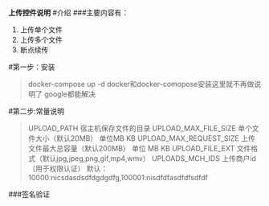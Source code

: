****上传控件说明****
#介绍
###主要内容有：
1. 上传单个文件
2. 上传多个文件
3. 断点续传

#第一步：安装
>docker-compose up -d
docker和docker-comopose安装这里就不再做说明了 google都能解决

#第二步:常量说明 
>UPLOAD_PATH 宿主机保存文件的目录
>UPLOAD_MAX_FILE_SIZE 单个文件大小（默认20MB） 单位MB KB
>UPLOAD_MAX_REQUEST_SIZE 上传文件最大总容量（默认200MB） 单位 MB KB
>UPLOAD_FILE_EXT 文件格式（默认jpg,jpeg,png,gif,mp4,wmv）
>UPLOADS_MCH_IDS 上传商户id（用于权限认证） 默认：10000:nicsdasdsdfdgdgdfg,100001:nisdfdfasdfdfsdfdf

###签名验证